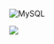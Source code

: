 ![MySQL](https://img.shields.io/badge/mysql-%2300f.svg?style=for-the-badge&logo=mysql&logoColor=white)


![](https://komarev.com/ghpvc/?username=LukaszBakJVM)
